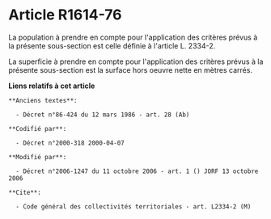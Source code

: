 # Article R1614-76

La population à prendre en compte pour l'application des critères prévus à la présente sous-section est celle définie à
l'article L. 2334-2.

La superficie à prendre en compte pour l'application des critères prévus à la présente sous-section est la surface hors
oeuvre nette en mètres carrés.

**Liens relatifs à cet article**

	**Anciens textes**:

	  - Décret n°86-424 du 12 mars 1986 - art. 28 (Ab)

	**Codifié par**:

	  - Décret n°2000-318 2000-04-07

	**Modifié par**:

	  - Décret n°2006-1247 du 11 octobre 2006 - art. 1 () JORF 13 octobre 2006

	**Cite**:

	  - Code général des collectivités territoriales - art. L2334-2 (M)
